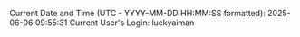 Current Date and Time (UTC - YYYY-MM-DD HH:MM:SS formatted): 2025-06-06 09:55:31
Current User's Login: luckyaiman
